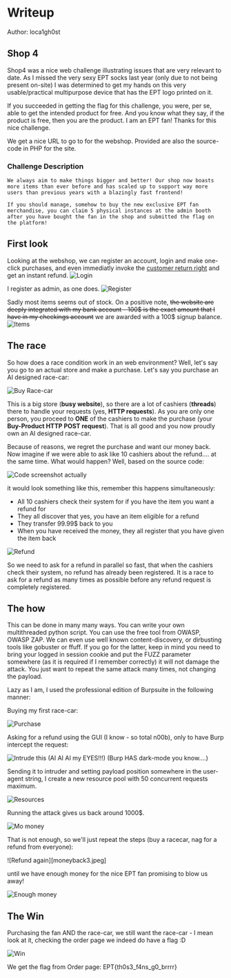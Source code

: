 # Writeup

Author: loca1gh0st

## Shop 4
Shop4 was a nice web challenge illustrating issues that are very relevant to date. As I missed the very sexy EPT socks last year (only due to not being present on-site) I was determined to get my hands on this very usable/practical multipurpose device that has the EPT logo printed on it. 

If you succeeded in getting the flag for this challenge, you were, per se, able to get the intended product for free. And you know what they say, if the product is free, then you are the product. I am an EPT fan! Thanks for this nice challenge.

We get a nice URL to go to for the webshop. Provided are also the source-code in PHP for the site.

### Challenge Description
``` 
We always aim to make things bigger and better! Our shop now boasts more items than ever before and has scaled up to support way more users than previous years with a blazingly fast frontend!

If you should manage, somehow to buy the new exclusive EPT fan merchandise, you can claim 5 physical instances at the admin booth after you have bought the fan in the shop and submitted the flag on the platform!
```

## First look

Looking at the webshop, we can register an account, login and make one-click purchases, and even immediatly invoke the [customer return right](https://lovdata.no/artikkel/nar_kan_jeg_angre_pa_kjopet/4498) and get an instant refund. 
![Login](shop4a.png)

I register as admin, as one does.
![Register](shop4b.png)

Sadly most items seems out of stock. On a positive note, ~~the website are deeply integrated with my bank account - 100$ is the exact amount that I have in my checkings account~~ we are awarded with a 100$ signup balance.
![Items](shop4c.png)


## The race

So how does a race condition work in an web environment? Well, let's say you go to an actual store and make a purchase. Let's say you purchase an AI designed race-car:

![Buy Race-car](racecar.jpeg)

This is a big store (**busy website**), so there are a lot of cashiers (**threads**) there to handle your requests (yes, **HTTP requests**). As you are only one person, you proceed to **ONE** of the cashiers to make the purchase (your **Buy-Product HTTP POST request**). That is all good and you now proudly own an AI designed race-car.

Because of reasons, we regret the purchase and want our money back. Now imagine if we were able to ask like 10 cashiers about the refund.... at the same time. What would happen?
Well, based on the source code:

![Code screenshot actually](code.png)

it would look something like this, remember this happens simultaneously:
- All 10 cashiers check their system for if you have the item you want a refund for
- They all discover that yes, you have an item eligible for a refund
- They transfer 99.99$ back to you
- When you have received the money, they all register that you have given the item back

![Refund](moneyback2.jpeg)

So we need to ask for a refund in parallel so fast, that when the cashiers check their system, no refund has already been registered. It is a race to ask for a refund as many times as possible before any refund request is completely registered.


## The how

This can be done in many many ways. You can write your own multithreaded python script. You can use the free tool from OWASP, OWASP ZAP. We can even use well known content-discovery, or dirbusting tools like gobuster or ffuff. If you go for the latter, keep in mind you need to bring your logged in session cookie and put the FUZZ parameter somewhere (as it is required if I remember correctly) it will not damage the attack. You just want to repeat the same attack many times, not changing the payload.

Lazy as I am, I used the professional edition of Burpsuite in the following manner:

Buying my first race-car:

![Purchase](shop4d.png)

Asking for a refund using the GUI (I know - so total n00b), only to have Burp intercept the request:

![Intrude this](shop4e.png)
(AI AI AI my EYES!!!) (Burp HAS dark-mode you know....)

Sending it to intruder and setting payload position somewhere in the user-agent string, I create a new resource pool with 50 concurrent requests maximum.

![Resources](shop4i.png)

Running the attack gives us back around 1000$. 

![Mo money](shop4f.png)

That is not enough, so we'll just repeat the steps (buy a racecar, nag for a refund from everyone):

![Refund again][moneyback3.jpeg]

until we have enough money for the nice EPT fan promising to blow us away!

![Enough money](shop4g.png)


## The Win

Purchasing the fan AND the race-car, we still want the race-car - I mean look at it, checking the order page we indeed do have a flag :D

![Win](shop4h.png)

We get the flag from Order page: EPT{th0s3_f4ns_g0_brrrr}
